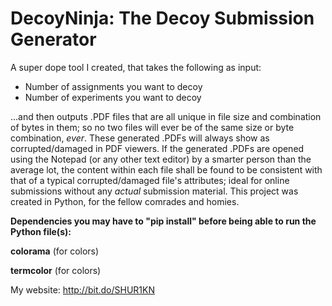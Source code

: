 # DecoyNinja: The Decoy Submission Generator

A super dope tool I created, that takes the following as input:

- Number of assignments you want to decoy
- Number of experiments you want to decoy

...and then outputs .PDF files that are all unique in file size and combination of bytes in them; so no two files will ever be of the same size or byte combination, *ever*. These generated .PDFs will always show as corrupted/damaged in PDF viewers. If the generated .PDFs are opened using the Notepad (or any other text editor) by a smarter person than the average lot, the content within each file shall be found to be consistent with that of a typical corrupted/damaged file's attributes; ideal for online submissions without any *actual* submission material. This project was created in Python, for the fellow comrades and homies.

**Dependencies you may have to "pip install" before being able to run the Python file(s):**

**colorama** (for colors)

**termcolor** (for colors)

My website: http://bit.do/SHUR1KN
